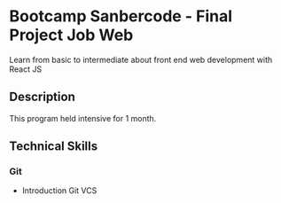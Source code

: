 # Bootcamp Sanbercode - Final Project Job Web

Learn from basic to intermediate about front end web development with React JS

## Description

This program held intensive for 1 month.

## Technical Skills

### Git

* Introduction Git VCS
